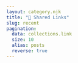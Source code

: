```yaml
---
layout: category.njk
title: "🔗 Shared Links"
slug: recent
pagination:
  data: collections.link
  size: 10
  alias: posts
  reverse: true
---
```

